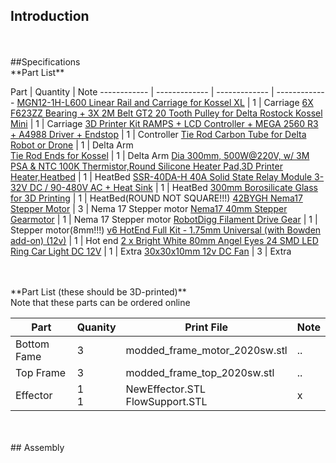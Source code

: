 ## Introduction

<br>
<br>
##Specifications

<br>
**Part List**

Part | Quantity | Note
------------ | ------------- | ------------- | -------------
[MGN12-1H-L600 Linear Rail and Carriage for Kossel XL](http://www.robotdigg.com/product/493) | 1 | Carriage
[6X F623ZZ Bearing + 3X 2M Belt GT2 20 Tooth Pulley for Delta Rostock Kossel Mini](http://www.ebay.com/itm/6X-F623ZZ-Bearing-3X-2M-Belt-GT2-20-Tooth-Pulley-for-Delta-Rostock-Kossel-Mini-/181794010563?hash=item2a53c475c3:g:XfQAAOSwyQtVmfvN) | 1 | Carriage
[3D Printer Kit RAMPS + LCD Controller + MEGA 2560 R3 + A4988 Driver + Endstop](http://www.ebay.com/itm/3D-Printer-Kit-RAMPS-LCD-Controller-MEGA-2560-R3-A4988-Driver-Endstop-/281466624053?hash=item4188b7d835:g:2qYAAOSwEppUO3Io) | 1 | Controller
[Tie Rod Carbon Tube for Delta Robot or Drone](http://www.robotdigg.com/product/453/Tie-Rod-Carbon-Tube-3*6mm-L300) | 1 | Delta Arm  
[Tie Rod Ends for Kossel](http://www.robotdigg.com/product/449/Tie-Rod-Ends-for-Kossel) | 1 | Delta Arm 
[Dia 300mm, 500W@220V, w/ 3M PSA & NTC 100K Thermistor,Round Silicone Heater Pad,3D Printer Heater,Heatbed](https://www.aliexpress.com/item/Dia-300mm-500W-220V-w-3M-PSA-NTC-100K-Thermistor-Round-Silicone-Heater-Pad-3D-Printer/32639585924.html?spm=2114.10010108.100009.3.WC4JWY&scm=1007.13482.37805.0&pvid=17de63e2-7892-47e8-a419-21b708d3f7a3&tpp=1) | 1 | HeatBed
[SSR-40DA-H 40A Solid State Relay Module 3-32V DC / 90-480V AC + Heat Sink](http://www.ebay.com/itm/SSR-40DA-H-40A-Solid-State-Relay-Module-3-32V-DC-90-480V-AC-Heat-Sink-/321057004160?hash=item4ac07d1a80:g:MCEAAOSw4shX4lC7) | 1 | HeatBed
[300mm Borosilicate Glass for 3D Printing](http://www.robotdigg.com/product/490/300mm-Borosilicate-Glass-for-3D-Printing) | 1 | HeatBed(ROUND NOT SQUARE!!!)
[42BYGH Nema17 Stepper Motor](http://www.robotdigg.com/product/241/0.9-step-angle-nema17-48mm-stepper) | 3 | Nema 17 Stepper motor
[Nema17 40mm Stepper Gearmotor](http://www.robotdigg.com/product/103/Nema17-40mm-Stepper-Gearmotor) | 1 | Nema 17 Stepper motor
[RobotDigg Filament Drive Gear](http://www.robotdigg.com/product/73) | 1 | Stepper motor(8mm!!!)
[v6 HotEnd Full Kit - 1.75mm Universal (with Bowden add-on) (12v)](http://e3d-online.com/E3D-v6/Full-Kit/v6-1.75mm-Universal-Bowden) | 1 | Hot end
[2 x Bright White 80mm Angel Eyes 24 SMD LED Ring Car Light DC 12V](http://www.ebay.com/itm/2-x-Bright-White-80mm-Angel-Eyes-24-SMD-LED-Ring-Car-Light-DC-12V-/400891720851?hash=item5d57023493:g:zRoAAOSwBLlVElmw&vxp=mtr) | 1 | Extra
[30x30x10mm 12v DC Fan](http://e3d-online.com/Electrical/Fans/30x30x10mm-12v-DC-Fan) | 3 | Extra

<br>
<br>
**Part List (these should be 3D-printed)**
<br>
Note that these parts can be ordered online

Part | Quanity | Print File | Note
------------ | ------------- | ------------- | -------------
Bottom Fame | 3 | modded_frame_motor_2020sw.stl | ..
Top Frame | 3 | modded_frame_top_2020sw.stl  | ..
Effector | 1<br>1| NewEffector.STL <br> FlowSupport.STL | x

<br>
<br>
## Assembly


